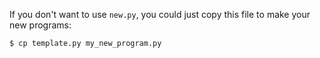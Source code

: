 If you don't want to use `new.py`, you could just copy this file to make your new programs:

```
$ cp template.py my_new_program.py
```
